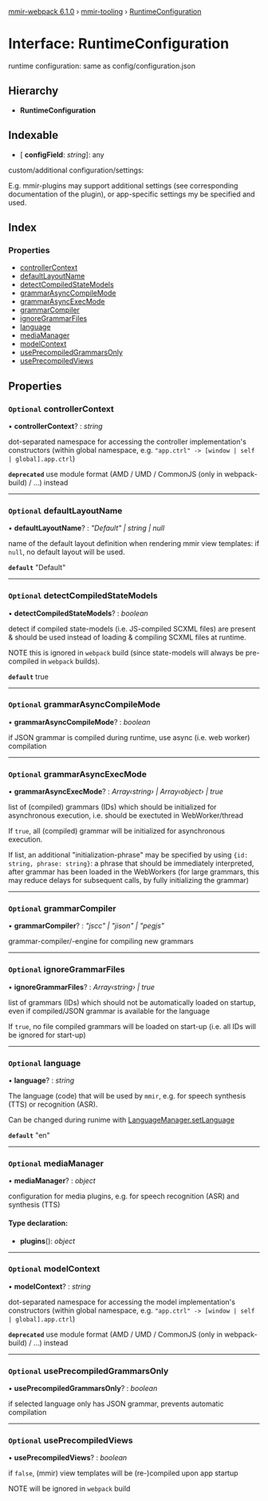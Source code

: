 [mmir-webpack 6.1.0](../README.md) › [mmir-tooling](../modules/mmir_tooling.md) › [RuntimeConfiguration](mmir_tooling.runtimeconfiguration.md)

# Interface: RuntimeConfiguration

runtime configuration: same as config/configuration.json

## Hierarchy

* **RuntimeConfiguration**

## Indexable

* \[ **configField**: *string*\]: any

custom/additional configuration/settings:

E.g. mmir-plugins may support additional settings (see corresponding documentation of the plugin),
or app-specific settings my be specified and used.

## Index

### Properties

* [controllerContext](mmir_tooling.runtimeconfiguration.md#optional-controllercontext)
* [defaultLayoutName](mmir_tooling.runtimeconfiguration.md#optional-defaultlayoutname)
* [detectCompiledStateModels](mmir_tooling.runtimeconfiguration.md#optional-detectcompiledstatemodels)
* [grammarAsyncCompileMode](mmir_tooling.runtimeconfiguration.md#optional-grammarasynccompilemode)
* [grammarAsyncExecMode](mmir_tooling.runtimeconfiguration.md#optional-grammarasyncexecmode)
* [grammarCompiler](mmir_tooling.runtimeconfiguration.md#optional-grammarcompiler)
* [ignoreGrammarFiles](mmir_tooling.runtimeconfiguration.md#optional-ignoregrammarfiles)
* [language](mmir_tooling.runtimeconfiguration.md#optional-language)
* [mediaManager](mmir_tooling.runtimeconfiguration.md#optional-mediamanager)
* [modelContext](mmir_tooling.runtimeconfiguration.md#optional-modelcontext)
* [usePrecompiledGrammarsOnly](mmir_tooling.runtimeconfiguration.md#optional-useprecompiledgrammarsonly)
* [usePrecompiledViews](mmir_tooling.runtimeconfiguration.md#optional-useprecompiledviews)

## Properties

### `Optional` controllerContext

• **controllerContext**? : *string*

dot-separated namespace for accessing the controller implementation's constructors
(within global namespace, e.g. `"app.ctrl" -> [window | self | global].app.ctrl`)

**`deprecated`** use module format (AMD / UMD / CommonJS (only in webpack-build) / ...) instead

___

### `Optional` defaultLayoutName

• **defaultLayoutName**? : *"Default" | string | null*

name of the default layout definition when rendering mmir view templates: if `null`, no default layout will be used.

**`default`** "Default"

___

### `Optional` detectCompiledStateModels

• **detectCompiledStateModels**? : *boolean*

detect if compiled state-models (i.e. JS-compiled SCXML files) are present & should be used
instead of loading & compiling SCXML files at runtime.

NOTE this is ignored in `webpack` build (since state-models will always be pre-compiled in `webpack` builds).

**`default`** true

___

### `Optional` grammarAsyncCompileMode

• **grammarAsyncCompileMode**? : *boolean*

if JSON grammar is compiled during runtime, use async (i.e. web worker) compilation

___

### `Optional` grammarAsyncExecMode

• **grammarAsyncExecMode**? : *Array‹string› | Array‹object› | true*

list of (compiled) grammars (IDs) which should be initialized for asynchronous execution, i.e. should be exectuted in WebWorker/thread

If `true`, all (compiled) grammar will be initialized for asynchronous execution.

If list, an additional "initialization-phrase" may be specified by using `{id: string, phrase: string}`:
a phrase that should be immediately interpreted, after grammar has been loaded in the WebWorkers
(for large grammars, this may reduce delays for subsequent calls, by fully initializing the grammar)

___

### `Optional` grammarCompiler

• **grammarCompiler**? : *"jscc" | "jison" | "pegjs"*

grammar-compiler/-engine for compiling new grammars

___

### `Optional` ignoreGrammarFiles

• **ignoreGrammarFiles**? : *Array‹string› | true*

list of grammars (IDs) which should not be automatically loaded on startup, even if compiled/JSON grammar is available for the language

If `true`, no file compiled grammars will be loaded on start-up (i.e. all IDs will be ignored for start-up)

___

### `Optional` language

• **language**? : *string*

The language (code) that will be used by `mmir`, e.g.
for speech synthesis (TTS) or recognition (ASR).

Can be changed during runime with [LanguageManager.setLanguage](mmir_lib.languagemanager.md#setlanguage)

**`default`** "en"

___

### `Optional` mediaManager

• **mediaManager**? : *object*

configuration for media plugins, e.g. for speech recognition (ASR) and synthesis (TTS)

#### Type declaration:

* **plugins**(): *object*

___

### `Optional` modelContext

• **modelContext**? : *string*

dot-separated namespace for accessing the model implementation's constructors
(within global namespace, e.g. `"app.ctrl" -> [window | self | global].app.ctrl`)

**`deprecated`** use module format (AMD / UMD / CommonJS (only in webpack-build) / ...) instead

___

### `Optional` usePrecompiledGrammarsOnly

• **usePrecompiledGrammarsOnly**? : *boolean*

if selected language only has JSON grammar, prevents automatic compilation

___

### `Optional` usePrecompiledViews

• **usePrecompiledViews**? : *boolean*

if `false`, (mmir) view templates will be (re-)compiled upon app startup

NOTE will be ignored in `webpack` build
